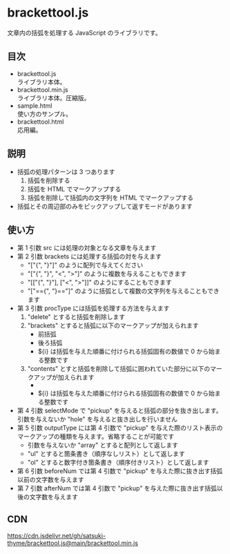 # brackettool.js
文章内の括弧を処理する JavaScript のライブラリです。

## 目次
- brackettool.js  
ライブラリ本体。
- brackettool.min.js  
ライブラリ本体。圧縮版。
- sample.html  
使い方のサンプル。
- brackettool.html  
応用編。

## 説明
- 括弧の処理パターンは 3 つあります
    1. 括弧を削除する
    2. 括弧を HTML でマークアップする
    3. 括弧を削除して括弧内の文字列を HTML でマークアップする
- 括弧とその周辺部のみをピックアップして返すモードがあります

## 使い方
- 第 1 引数 src には処理の対象となる文章を与えます
- 第 2 引数 brackets には処理する括弧の対を与えます
    - "\["{", "}"\]" のように配列で与えてください
    - "\["{", "}", "<", ">"\]" のように複数を与えることもできます
    - "\[\["{", "}"\], \["<", ">"\]\]" のようにすることもできます
    - "\["=={", "}=="\]" のように括弧として複数の文字列を与えることもできます
- 第 3 引数 procType には括弧を処理する方法を与えます
    1. "delete" とすると括弧を削除します
    2. "brackets" とすると括弧に以下のマークアップが加えられます
        - 前括弧 <span class="brackets brackets-before brackets-${i}">
        - 後ろ括弧 <span class="brackets brackets-after brackets-${i}">
        - ${i} は括弧を与えた順番に付けられる括弧固有の数値で 0 から始まる整数です
    3. "contents" とすと括弧を削除して括弧に囲われていた部分に以下のマークアップが加えられます
        - <span class="brackets brackets-${i}">
        - ${i} は括弧を与えた順番に付けられる括弧固有の数値で 0 から始まる整数です
- 第 4 引数 selectMode で "pickup" を与えると括弧の部分を抜き出します。引数を与えないか "hole" を与えると抜き出しを行いません
- 第 5 引数 outputType には第 4 引数で "pickup" を与えた際のリスト表示のマークアップの種類を与えます。省略することが可能です
    - 引数を与えないか "array" とすると配列として返します
    - "ul" とすると箇条書き（順序なしリスト）として返します
    - "ol" とすると数字付き箇条書き（順序付きリスト）として返します
- 第 6 引数 beforeNum では第 4 引数で "pickup" を与えた際に抜き出す括弧以前の文字数を与えます
- 第 7 引数 afterNum では第 4 引数で "pickup" を与えた際に抜き出す括弧以後の文字数を与えます

## CDN
https://cdn.jsdelivr.net/gh/satsuki-thyme/brackettool.js@main/brackettool.min.js

